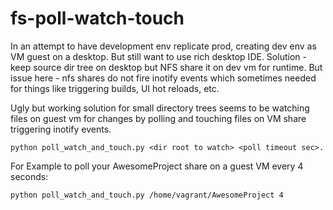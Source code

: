 # fs-poll-watch-touch

In an attempt to have development env replicate prod, creating dev env as VM guest on a desktop. But still want to use rich desktop IDE. Solution - keep source dir tree on desktop but NFS share it on dev vm for runtime. But issue here - nfs shares do not fire inotify events which sometimes needed for things like triggering builds, UI hot reloads, etc.

Ugly but working solution for small directory trees seems to be watching files on guest vm for changes by polling and touching files on VM share triggering inotify events.

    python poll_watch_and_touch.py <dir root to watch> <poll timeout sec>.

For Example to poll your AwesomeProject share on a guest VM every 4 seconds:

    python poll_watch_and_touch.py /home/vagrant/AwesomeProject 4
